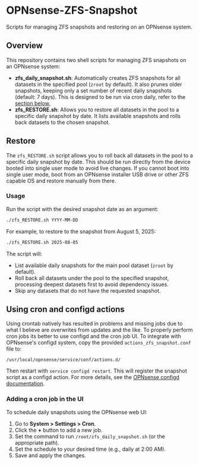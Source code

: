 # OPNsense-ZFS-Snapshot
Scripts for managing ZFS snapshots and restoring on an OPNsense system.

## Overview

This repository contains two shell scripts for managing ZFS snapshots on an OPNsense system:

- **zfs_daily_snapshot.sh**: Automatically creates ZFS snapshots for all datasets in the specified pool (`zroot` by default). It also prunes older snapshots, keeping only a set number of recent daily snapshots (default: 7 days). This is designed to be run via cron daily, refer to the [section below.](#Using-cron-and-configd-actions)
- **zfs_RESTORE.sh**: Allows you to restore all datasets in the pool to a specific daily snapshot by date. It lists available snapshots and rolls back datasets to the chosen snapshot.

## Restore
The `zfs_RESTORE.sh` script allows you to roll back all datasets in the pool to a specific daily snapshot by date. This should be run directly from the device booted into single user mode to avoid live changes. If you cannot boot into single user mode, boot from an OPNsense installer USB drive or other ZFS capable OS and restore manually from there.

### Usage
Run the script with the desired snapshot date as an argument:

```sh
./zfs_RESTORE.sh YYYY-MM-DD
```

For example, to restore to the snapshot from August 5, 2025:

```sh
./zfs_RESTORE.sh 2025-08-05
```

The script will:
- List available daily snapshots for the main pool dataset (`zroot` by default).
- Roll back all datasets under the pool to the specified snapshot, processing deepest datasets first to avoid dependency issues.
- Skip any datasets that do not have the requested snapshot.

## Using cron and configd actions
Using crontab natively has resulted in problems and missing jobs due to what I believe are overwrites from updates and the like. To properly perform cron jobs its better to use configd and the cron job UI. To integrate with OPNsense's configd system, copy the provided `actions_zfs_snapshot.conf` file to:

```
/usr/local/opnsense/service/conf/actions.d/
```

Then restart with `service configd restart`. This will register the snapshot script as a configd action. For more details, see the [OPNsense configd documentation](https://docs.opnsense.org/development/backend/configd.html).

### Adding a cron job in the UI
To schedule daily snapshots using the OPNsense web UI:
1. Go to **System > Settings > Cron**.
2. Click the **+** button to add a new job.
3. Set the command to run `/root/zfs_daily_snapshot.sh` (or the appropriate path).
4. Set the schedule to your desired time (e.g., daily at 2:00 AM).
5. Save and apply the changes.